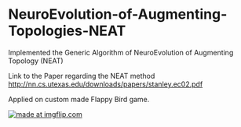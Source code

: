 # NeuroEvolution-of-Augmenting-Topologies-NEAT
Implemented the Generic Algorithm of NeuroEvolution of Augmenting Topology (NEAT)

Link to the Paper regarding the NEAT method
http://nn.cs.utexas.edu/downloads/papers/stanley.ec02.pdf

Applied on custom made Flappy Bird game.

<a href="https://imgflip.com/gif/2u88xb"><img src="https://i.imgflip.com/2u88xb.gif" title="made at imgflip.com"/></a>
